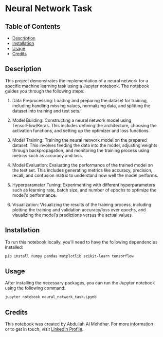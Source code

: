 # Neural Network Task


## Table of Contents
- [Description](#Description)
- [Installation](#installation)
- [Usage](#usage)
- [Credits](#credits)


## Description
This project demonstrates the implementation of a neural network for a specific machine learning task using a Jupyter notebook. The notebook guides you through the following steps:

1. Data Preprocessing: Loading and preparing the dataset for training, including handling missing values, normalizing data, and splitting the dataset into training and test sets.

2. Model Building: Constructing a neural network model using TensorFlow/Keras. This includes defining the architecture, choosing the activation functions, and setting up the optimizer and loss functions.

3. Model Training: Training the neural network model on the prepared dataset. This involves feeding the data into the model, adjusting weights through backpropagation, and monitoring the training process using metrics such as accuracy and loss.

4. Model Evaluation: Evaluating the performance of the trained model on the test set. This includes generating metrics like accuracy, precision, recall, and confusion matrix to understand how well the model performs.
5. Hyperparameter Tuning: Experimenting with different hyperparameters such as learning rate, batch size, and number of epochs to optimize the model's performance.

6. Visualization: Visualizing the results of the training process, including plotting the training and validation accuracy/loss over epochs, and visualizing the model's predictions versus the actual values.

## Installation
To run this notebook locally, you'll need to have the following dependencies installed:

```bash
pip install numpy pandas matplotlib scikit-learn tensorflow
```

## Usage
After installing the necessary packages, you can run the Jupyter notebook using the following command:

```bash
jupyter notebook neural_network_task.ipynb
```

## Credits
This notebook was created by Abdullah Al Mehdhar. For more information or to get in touch, visit [LinkedIn Profile](https://www.linkedin.com/in/abdullah-al-mehdhar-947810169/).

